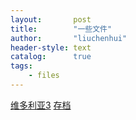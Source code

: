 ```yaml
---
layout:       post
title:        "一些文件"
author:       "liuchenhui"
header-style: text
catalog:      true
tags:
    - files
---
```

[维多利亚3](https://www.123pan.com/s/gWNLVv-mEjN3.html)
[存档](https://www.123865.com/s/gWNLVv-XwjN3)
